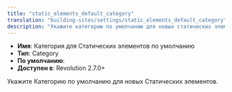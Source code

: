 ```yaml
---
title: "static_elements_default_category"
translation: "building-sites/settings/static_elements_default_category"
description: "Укажите категорию по умолчанию для новых статических элементов."
---
```


-   **Имя**: Категория для Cтатических элементов по умолчанию
-   **Тип**: Category  
-   **По умолчанию**: 
-   **Доступен в**: Revolution 2.7.0+  

Укажите Категорию по умолчанию для новых Cтатических элементов.
